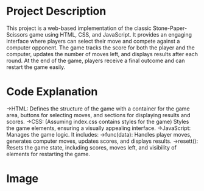 # Project Description
This project is a web-based implementation of the classic Stone-Paper-Scissors game using HTML, CSS, and JavaScript. It provides an engaging interface where players can select their move and compete against a computer opponent. The game tracks the score for both the player and the computer, updates the number of moves left, and displays results after each round. At the end of the game, players receive a final outcome and can restart the game easily.

# Code Explanation
->HTML: Defines the structure of the game with a container for the game area, buttons for selecting moves, and sections for displaying results and scores.
->CSS: (Assuming index.css contains styles for the game) Styles the game elements, ensuring a visually appealing interface.
->JavaScript: Manages the game logic. It includes:
->func(data): Handles player moves, generates computer moves, updates scores, and displays results.
->resett(): Resets the game state, including scores, moves left, and visibility of elements for restarting the game.

# Image

